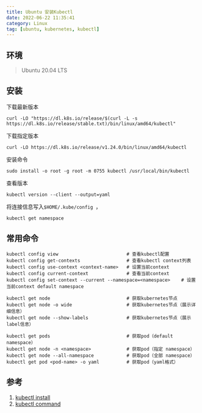 ```yaml
---
title: Ubuntu 安装Kubectl
date: 2022-06-22 11:35:41
category: Linux
tag: [ubuntu, kubernetes, kubectl]
---
```


## 环境

> Ubuntu 20.04 LTS  

## 安装
下载最新版本
```shell
curl -LO "https://dl.k8s.io/release/$(curl -L -s https://dl.k8s.io/release/stable.txt)/bin/linux/amd64/kubectl"
```

下载指定版本

```shell
curl -LO https://dl.k8s.io/release/v1.24.0/bin/linux/amd64/kubectl
```

安装命令
```shell
sudo install -o root -g root -m 0755 kubectl /usr/local/bin/kubectl
```

查看版本
```shell
kubectl version --client --output=yaml
```

将连接信息写入`$HOME/.kube/config `，
```shell
kubectl get namespace
```

## 常用命令
```shell
kubectl config view                         # 查看kubectl配置
kubectl config get-contexts                 # 查看kubectl context列表
kubectl config use-context <context-name>   # 设置当前context
kubectl config current-context              # 查看当前context
kubectl config set-context --current --namespace=<namespace>    # 设置当前context default namespace

kubectl get node                            # 获取kubernetes节点
kubectl get node -o wide                    # 获取kubernetes节点（展示详细信息）
kubectl get node --show-labels              # 获取kubernetes节点（展示label信息）

kubectl get pods                            # 获取pod（default namespace）
kubectl get node -n <namespace>             # 获取pod（指定 namespace）
kubectl get node --all-namespace            # 获取pod（全部 namespace）
kubectl get pod <pod-name> -o yaml          # 获取pod（yaml格式）
```

## 参考
1. [kubectl install](https://kubernetes.io/docs/tasks/tools/?spm=5176.2020520152.0.0.405816ddd71VlD)  
1. [kubectl command](http://kubernetes.kansea.com/docs/user-guide/kubectl/kubectl/)  